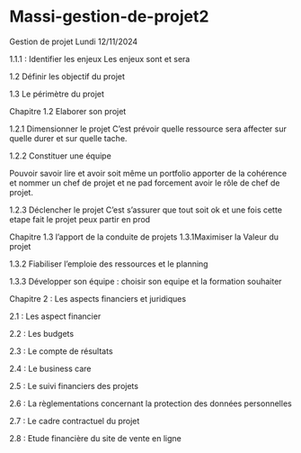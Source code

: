 # Massi-gestion-de-projet2

Gestion de projet
Lundi 12/11/2024

1.1.1	:  Identifier les enjeux
Les enjeux sont et sera 





1.2	Définir les objectif du projet





1.3	Le périmètre du projet


Chapitre 1.2 Elaborer son projet

1.2.1 Dimensionner le projet 
C’est prévoir quelle ressource sera affecter sur quelle durer et sur quelle tache.

1.2.2 Constituer une équipe 

 Pouvoir savoir lire et avoir soit même un portfolio apporter de la cohérence et nommer un chef de projet et ne pad forcement avoir le rôle de chef de projet.

1.2.3 Déclencher le projet
C’est s’assurer que tout soit ok et une fois cette etape fait le projet peux partir en prod 

Chapitre 1.3 l’apport de la conduite de projets
1.3.1Maximiser la Valeur du projet

1.3.2 Fiabiliser l’emploie des ressources et le planning 

1.3.3 Développer son équipe : choisir son equipe et la formation souhaiter 

Chapitre 2 : Les aspects financiers et juridiques

2.1 : Les aspect financier

2.2 : Les budgets 

2.3 : Le compte de résultats 

2.4 : Le business care

2.5 : Le suivi financiers des projets 

2.6 : La règlementations concernant la protection des données personnelles 

2.7 : Le cadre contractuel du projet

2.8 : Etude financière du site de vente en ligne
